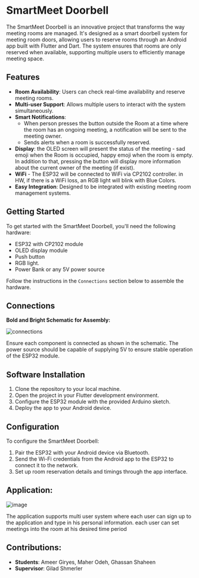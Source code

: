 # SmartMeet Doorbell

The SmartMeet Doorbell is an innovative project that transforms the way meeting rooms are managed. It's designed as a smart doorbell system for meeting room doors, allowing users to reserve rooms through an Android app built with Flutter and Dart. The system ensures that rooms are only reserved when available, supporting multiple users to efficiently manage meeting space.

## Features

- **Room Availability**: Users can check real-time availability and reserve meeting rooms.
- **Multi-user Support**: Allows multiple users to interact with the system simultaneously.
- **Smart Notifications**:
  - When person presses the button outside the Room at a time where the room has an ongoing meeting, a notification will be sent to the meeting owner.
  - Sends alerts when a room is successfully reserved.
- **Display**: the OLED screen will present the status of the meeting - sad emoji when the Room is occupied, happy emoji when the room is empty. In addition to that, pressing the button will display more information about the current owner of the meeting (if exist).
- **WiFi** - The ESP32 will be connected to WiFi via CP2102 controller. in HW, if there is a WiFi loss, an RGB light will blink with Blue Colors. 
- **Easy Integration**: Designed to be integrated with existing meeting room management systems.

## Getting Started

To get started with the SmartMeet Doorbell, you'll need the following hardware:

- ESP32 with CP2102 module
- OLED display module
- Push button
- RGB light.
- Power Bank or any 5V power source

Follow the instructions in the `Connections` section below to assemble the hardware.

## Connections

**Bold and Bright Schematic for Assembly:**

![connections](https://github.com/ghassan-sys/IoT---Smart-Doorbell/assets/77061886/f54c2b30-54ef-4614-a98b-7e422cfdc460)

Ensure each component is connected as shown in the schematic. The power source should be capable of supplying 5V to ensure stable operation of the ESP32 module.

## Software Installation

1. Clone the repository to your local machine.
2. Open the project in your Flutter development environment.
3. Configure the ESP32 module with the provided Arduino sketch.
4. Deploy the app to your Android device.

## Configuration

To configure the SmartMeet Doorbell:

1. Pair the ESP32 with your Android device via Bluetooth.
2. Send the Wi-Fi credentials from the Android app to the ESP32 to connect it to the network.
3. Set up room reservation details and timings through the app interface.

## Application:
![image](https://github.com/ghassan-sys/IoT---Smart-Doorbell/assets/77061886/42374189-c3ba-46fd-8848-86aae677cdfd)

The application supports multi user system where each user can sign up to the application and type in his personal information. each user can set meetings into the room at his desired time period

## Contributions:
- **Students**: Ameer Giryes, Maher Odeh, Ghassan Shaheen
- **Supervisor**: Gilad Shmerler
